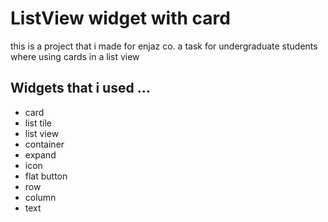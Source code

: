 # ListView widget with card 
this is a project that i made for enjaz co. a task for undergraduate students where using cards in a list view 

## Widgets that i used ...
- card 
- list tile 
- list view 
- container 
- expand 
- icon 
- flat button 
- row 
- column 
- text 


